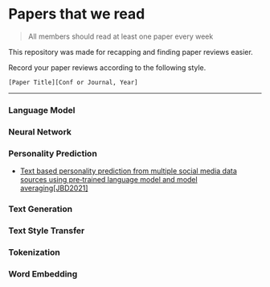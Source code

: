 # Papers that we read

> All members should read at least one paper every week

This repository was made for recapping and finding paper reviews easier.

Record your paper reviews according to the following style.

`[Paper Title][Conf or Journal, Year]`

--------------

### Language Model

### Neural Network

### Personality Prediction

- [Text based personality prediction from multiple social media data sources using pre‑trained language model and model averaging[JBD2021]](https://github.com/DAILAB-CBNU/Papers/blob/main/Personlity_Prediction/Text%20based%20personality%20prediction%20from%20multiple%20social%20media%20data%20sources%20using%20pre%E2%80%91trained%20language%20model%20and%20model%20averaging.md)

### Text Generation

### Text Style Transfer

### Tokenization

### Word Embedding

